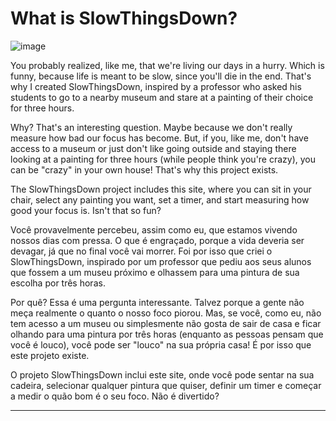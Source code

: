 # What is SlowThingsDown?

![image](https://github.com/user-attachments/assets/bb756b0c-fd38-43a4-9e8b-fc9e0f3f1384)

You probably realized, like me, that we're living our days in a hurry. Which is funny, because life is meant to be slow, since you'll die in the end. That's why I created SlowThingsDown, inspired by a professor who asked his students to go to a nearby museum and stare at a painting of their choice for three hours.

Why? That's an interesting question. Maybe because we don't really measure how bad our focus has become. But, if you, like me, don't have access to a museum or just don't like going outside and staying there looking at a painting for three hours (while people think you're crazy), you can be "crazy" in your own house! That's why this project exists.

The SlowThingsDown project includes this site, where you can sit in your chair, select any painting you want, set a timer, and start measuring how good your focus is. Isn't that so fun?


Você provavelmente percebeu, assim como eu, que estamos vivendo nossos dias com pressa. O que é engraçado, porque a vida deveria ser devagar, já que no final você vai morrer. Foi por isso que criei o SlowThingsDown, inspirado por um professor que pediu aos seus alunos que fossem a um museu próximo e olhassem para uma pintura de sua escolha por três horas.

Por quê? Essa é uma pergunta interessante. Talvez porque a gente não meça realmente o quanto o nosso foco piorou. Mas, se você, como eu, não tem acesso a um museu ou simplesmente não gosta de sair de casa e ficar olhando para uma pintura por três horas (enquanto as pessoas pensam que você é louco), você pode ser "louco" na sua própria casa! É por isso que este projeto existe.

O projeto SlowThingsDown inclui este site, onde você pode sentar na sua cadeira, selecionar qualquer pintura que quiser, definir um timer e começar a medir o quão bom é o seu foco. Não é divertido?

--- 
